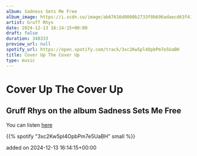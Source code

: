 ```yaml
---
album: Sadness Sets Me Free
album_image: https://i.scdn.co/image/ab67616d0000b2733f0b696adaecd63f41e1af26
artist: Gruff Rhys
date: 2024-12-13 16:14:15+00:00
draft: false
duration: 348333
preview_url: null
spotify_url: https://open.spotify.com/track/3xc2Kw5pl4OpbPm7e5UaBH
title: Cover Up The Cover Up
type: music
---
```



# Cover Up The Cover Up

## Gruff Rhys on the album Sadness Sets Me Free

You can listen [here](https://open.spotify.com/track/3xc2Kw5pl4OpbPm7e5UaBH)

{{% spotify "3xc2Kw5pl4OpbPm7e5UaBH" small %}}

added on 2024-12-13 16:14:15+00:00